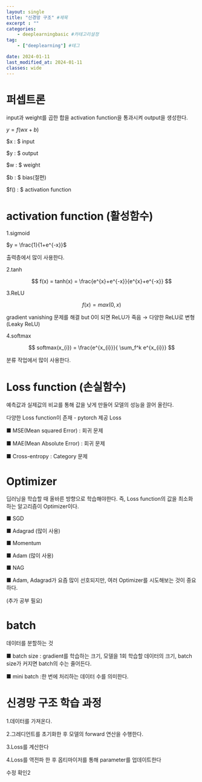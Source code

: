 ```yaml
---
layout: single
title: "신경망 구조" #제목
excerpt : ""
categories: 
    - deeplearningbasic #카테고리설정
tag: 
    - ["deeplearning"] #테그

date: 2024-01-11
last_modified_at: 2024-01-11
classes: wide    
---
```



# 퍼셉트론



input과 weight를 곱한 합을 activation function을 통과시켜 output을 생성한다.



$y=f(wx+b)$



$x : $ input

$y : $ output

$w : $ weight

$b : $  bias(절편)

$f() : $  activation function


# activation function (활성함수)



1.sigmoid

$y = \frac{1}{1+e^{-x}}$



출력층에서 많이 사용한다.



2.tanh

$$
f(x) = tanh(x) = \frac{e^{x}+e^{-x}}{e^{x}+e^{-x}}
$$



3.ReLU

$$
f(x) = max(0,x)
$$



gradient vanishing 문제를 해결 but 0이 되면 ReLU가 죽음 → 다양한 ReLU로 변형(Leaky ReLU)



4.softmax

$$
softmax(x_{i}) = \frac{e^{x_{i}}}{ \sum_f^k e^{x_{i}}}
$$



분류 작업에서 많이 사용한다.



# Loss function (손실함수)



예측값과 실제값의 비교를 통해 값을 낮게 만들어 모델의 성능을 끌어 올린다.



다양한 Loss function이 존재 - pytorch 제공 Loss

■ MSE(Mean squared Error) : 회귀 문제

■ MAE(Mean Absolute Error) : 회귀 문제

■ Cross-entropy : Category 문제


# Optimizer 



딥러닝을 학습할 때 올바른 방향으로 학습해야한다. 즉, Loss function의 값을 최소화 하는 알고리즘이 Optimizer이다.



■ SGD

■ Adagrad (많이 사용)

■ Momentum

■ Adam (많이 사용)

■ NAG

■ Adam, Adagrad가 요즘 많이 선호되지만, 여러 Optimizer를 시도해보는 것이 중요하다.

(추가 공부 필요)



# batch



데이터를 분할하는 것



■ batch size : gradient를 학습하는 크기, 모델을 1회 학습할 데이터의 크기, batch size가 커지면 batch의 수는 줄어든다.

■ mini batch :한 번에 처리하는 데이터 수를 의미한다.


# 신경망 구조 학습 과정



1.데이터를 가져온다.

2.그레디언트를 초기화한 후 모델의 forward 연산을 수행한다.

3.Loss를 계산한다

4.Loss를 역전파 한 후 옵티마이저를 통해 parameter를 업데이트한다

수정 확인2